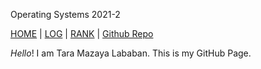 Operating Systems 2021-2

[HOME](.) | [LOG](TXT/mylog.txt) | [RANK](https://trmazayal.github.io/os212/TXT/myrank.txt) | [Github Repo](https://github.com/trmazayal/os212)

 _Hello_! I am Tara Mazaya Lababan. This is my GitHub Page.
